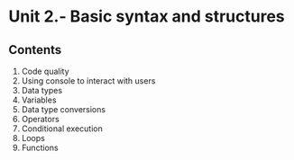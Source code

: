 # Unit 2.- Basic syntax and structures

## Contents
1. Code quality
2. Using console to interact with users
3. Data types
4. Variables
5. Data type conversions
6. Operators
7. Conditional execution
8. Loops
9. Functions